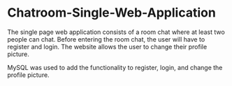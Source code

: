 # Chatroom-Single-Web-Application
The single page web application consists of a room chat where at least two people can chat. Before entering the room chat, the user will have to register and login. The website allows the user to change their profile picture.    

MySQL was used to add the functionality to register, login, and change the profile picture.
